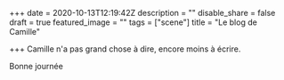 +++
date = 2020-10-13T12:19:42Z
description = ""
disable_share = false
draft = true
featured_image = ""
tags = ["scene"]
title = "Le blog de Camille"

+++
Camille n'a pas grand chose à dire, encore moins à écrire.

Bonne journée 